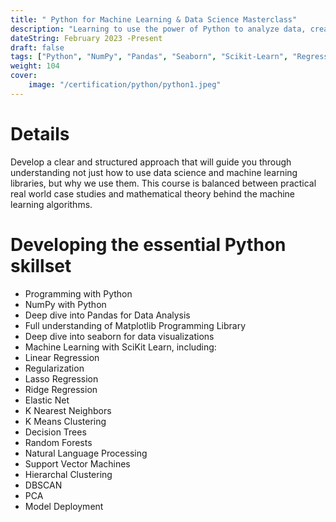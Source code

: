 ```yaml
---
title: " Python for Machine Learning & Data Science Masterclass"
description: "Learning to use the power of Python to analyze data, create beautiful visualizations, and use powerful machine learning algorithms"
dateString: February 2023 -Present
draft: false
tags: ["Python", "NumPy", "Pandas", "Seaborn", "Scikit-Learn", "Regression"]
weight: 104
cover:
    image: "/certification/python/python1.jpeg"
---
```


# Details
 Develop a clear and structured approach that will guide you through understanding not just how to use data science and machine learning libraries, but why we use them. This course is balanced between practical real world case studies and mathematical theory behind the machine learning algorithms.

# Developing the essential Python skillset
* Programming with Python
* NumPy with Python
* Deep dive into Pandas for Data Analysis
* Full understanding of Matplotlib Programming Library
* Deep dive into seaborn for data visualizations
* Machine Learning with SciKit Learn, including:
* Linear Regression
* Regularization
* Lasso Regression
* Ridge Regression
* Elastic Net
* K Nearest Neighbors
* K Means Clustering
* Decision Trees
* Random Forests
* Natural Language Processing
* Support Vector Machines
* Hierarchal Clustering
* DBSCAN
* PCA
* Model Deployment